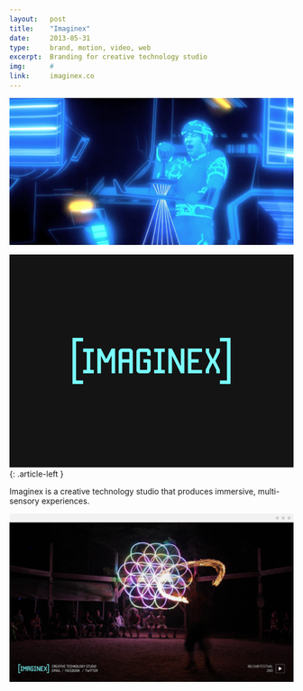 ```yaml
---
layout:   post
title:    "Imaginex"
date:     2013-05-31
type:     brand, motion, video, web
excerpt:  Branding for creative technology studio
img:      #
link:     imaginex.co
---
```


![Tron](/images/imaginex-tron.jpg)

![Bumper](/images/imaginex-bumper-gif.gif){: .article-left }

<p class="article-text article-right">Imaginex is a creative technology studio that produces immersive, multi-sensory experiences.</p>

![Web](/images/imaginex-web-2.png)